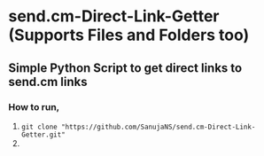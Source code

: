 # send.cm-Direct-Link-Getter (Supports Files and Folders too)
## Simple Python Script to get direct links to send.cm links

### How to run,
1. ```git clone "https://github.com/SanujaNS/send.cm-Direct-Link-Getter.git" ``` 
2. 
